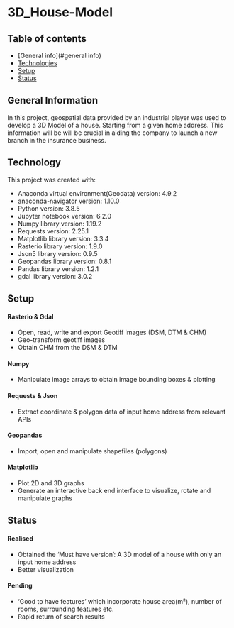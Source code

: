 # 3D_House-Model


## Table of contents

* [General info](#general info)
* [Technologies](#technologies)
* [Setup](#setup)
* [Status](#status)



## General Information

In this project,  geospatial data provided by an industrial player was used to develop a 3D Model of a house.
Starting from a given home address. 
This information will be will be crucial in aiding the company to launch a new branch in the insurance business.



## Technology

This project was created with:

* Anaconda virtual environment(Geodata)  version: 4.9.2
* anaconda-navigator version: 1.10.0
* Python version: 3.8.5
* Jupyter notebook version: 6.2.0
* Numpy library version: 1.19.2
* Requests version: 2.25.1
* Matplotlib library version: 3.3.4
* Rasterio library version: 1.9.0
* Json5 library version: 0.9.5
* Geopandas library version: 0.8.1
* Pandas library version: 1.2.1
* gdal library version: 3.0.2



## Setup

#### Rasterio & Gdal
* Open, read, write and export Geotiff images (DSM, DTM & CHM)
* Geo-transform geotiff images 
* Obtain CHM from the DSM & DTM 

#### Numpy
* Manipulate image arrays to obtain image bounding boxes & plotting

#### Requests & Json
* Extract coordinate & polygon data of input home address from relevant APIs

#### Geopandas
* Import, open and manipulate shapefiles (polygons)

#### Matplotlib
* Plot 2D and 3D graphs
* Generate an interactive back end interface to visualize, rotate and manipulate graphs



## Status

#### Realised 
* Obtained the ‘Must have version’: A 3D model of a house with only an input home address
* Better visualization 

#### Pending
* ‘Good to have features’ which incorporate house area(m²), number of rooms, surrounding features etc.
* Rapid return of search results   

